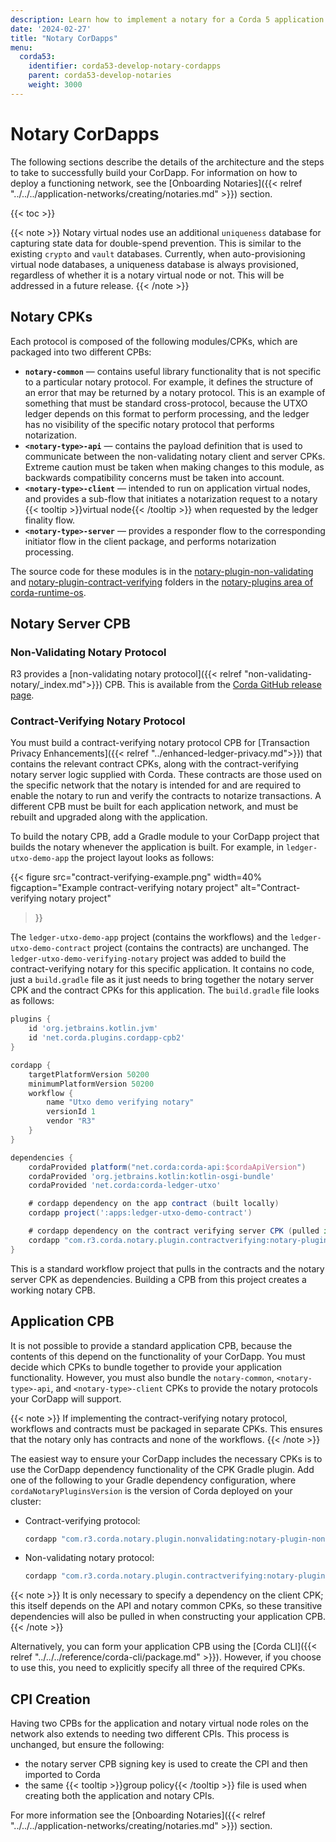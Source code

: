 ```yaml
---
description: Learn how to implement a notary for a Corda 5 application network.
date: '2024-02-27'
title: "Notary CorDapps"
menu:
  corda53:
    identifier: corda53-develop-notary-cordapps
    parent: corda53-develop-notaries
    weight: 3000
---
```

# Notary CorDapps

The following sections describe the details of the architecture and the steps to take to successfully build your CorDapp. For information on how to deploy a functioning network, see the [Onboarding Notaries]({{< relref "../../../application-networks/creating/notaries.md" >}}) section.

{{< toc >}}

{{< note >}}
Notary virtual nodes use an additional `uniqueness` database for capturing state data for double-spend prevention. This is similar to the existing `crypto` and `vault` databases. Currently, when auto-provisioning virtual node databases, a uniqueness database is always provisioned, regardless of whether it is a notary virtual node or not. This will be addressed in a future release.
{{< /note >}}

## Notary CPKs

Each protocol is composed of the following modules/CPKs, which are packaged into two different CPBs:

* **`notary-common`** —  contains useful library functionality that is not specific to a particular notary protocol. For example, it defines the structure of an error that may be returned by a notary protocol. This is an example of something that must be standard cross-protocol, because the UTXO ledger depends on this format to perform processing, and the ledger has no visibility of the specific notary protocol that performs notarization.
* **`<notary-type>-api`** — contains the payload definition that is used to communicate between the non-validating notary client and server CPKs. Extreme caution must be taken when making changes to this module, as backwards compatibility concerns must be taken into account.
* **`<notary-type>-client`** — intended to run on application virtual nodes, and provides a sub-flow that initiates a notarization request to a notary {{< tooltip >}}virtual node{{< /tooltip >}} when requested by the ledger finality flow.
* **`<notary-type>-server`** — provides a responder flow to the corresponding initiator flow in the client package, and performs notarization processing.

The source code for these modules is in the [notary-plugin-non-validating](https://github.com/corda/corda-runtime-os/tree/release/os/5.3/notary-plugins/notary-plugin-non-validating) and [notary-plugin-contract-verifying](https://github.com/corda/corda-runtime-os/tree/release/os/5.3/notary-plugins/notary-plugin-contract-verifying) folders in the [notary-plugins area of corda-runtime-os](https://github.com/corda/corda-runtime-os/tree/release/os/5.3/notary-plugins).

## Notary Server CPB

### Non-Validating Notary Protocol

R3 provides a [non-validating notary protocol]({{< relref "non-validating-notary/_index.md">}})  CPB. This is available from the [Corda GitHub release page](https://github.com/corda/corda-runtime-os/releases/).

### Contract-Verifying Notary Protocol

You must build a contract-verifying notary protocol CPB for [Transaction Privacy Enhancements]({{< relref "../enhanced-ledger-privacy.md">}}) that contains the relevant contract CPKs, along with the contract-verifying notary server logic supplied with Corda. These contracts are those used on the specific network that the notary is intended for and are required to enable the notary to run and verify the contracts to notarize transactions. A different CPB must be built for each application network, and must be rebuilt and upgraded along with the application.

To build the notary CPB, add a Gradle module to your CorDapp project that builds the notary whenever the application is built. For example, in `ledger-utxo-demo-app` the project layout looks as follows:

{{<
  figure
	 src="contract-verifying-example.png"
   width=40%
	 figcaption="Example contract-verifying notary project"
	 alt="Contract-verifying notary project"
>}}

The `ledger-utxo-demo-app` project (contains the workflows) and the `ledger-utxo-demo-contract` project (contains the contracts) are unchanged. The `ledger-utxo-demo-verifying-notary` project was added to build the contract-verifying notary for this specific application. It contains no code, just a `build.gradle` file as it just needs to bring together the notary server CPK and the contract CPKs for this application. The `build.gradle` file looks as follows:

```gradle
plugins {
    id 'org.jetbrains.kotlin.jvm'
    id 'net.corda.plugins.cordapp-cpb2'
}

cordapp {
    targetPlatformVersion 50200
    minimumPlatformVersion 50200
    workflow {
        name "Utxo demo verifying notary"
        versionId 1
        vendor "R3"
    }
}

dependencies {
    cordaProvided platform("net.corda:corda-api:$cordaApiVersion")
    cordaProvided 'org.jetbrains.kotlin:kotlin-osgi-bundle'
    cordaProvided 'net.corda:corda-ledger-utxo'

    # cordapp dependency on the app contract (built locally)
    cordapp project(':apps:ledger-utxo-demo-contract')

    # cordapp dependency on the contract verifying server CPK (pulled in via Maven)
    cordapp "com.r3.corda.notary.plugin.contractverifying:notary-plugin-contract-verifying-server:$notaryPluginVersion"
}
```

This is a standard workflow project that pulls in the contracts and the notary server CPK as dependencies. Building a CPB from this project creates a working notary CPB.

## Application CPB

It is not possible to provide a standard application CPB, because the contents of this depend on the functionality of your CorDapp. You must decide which CPKs to bundle together to provide your application functionality. However, you must also bundle the `notary-common`, `<notary-type>-api`, and `<notary-type>-client` CPKs to provide the notary protocols your CorDapp will support.

{{< note >}}
If implementing the contract-verifying notary protocol, workflows and contracts must be packaged in separate CPKs. This ensures that the notary only has contracts and none of the workflows.
{{< /note >}}

The easiest way to ensure your CorDapp includes the necessary CPKs is to use the CorDapp dependency functionality of the CPK Gradle plugin. Add one of the following to your Gradle dependency configuration, where `cordaNotaryPluginsVersion` is the version of Corda deployed on your cluster:

* Contract-verifying protocol:

   ```kotlin
   cordapp "com.r3.corda.notary.plugin.nonvalidating:notary-plugin-non-validating-client:$cordaNotaryPluginsVersion"
   ```
* Non-validating notary protocol:

   ```kotlin
   cordapp "com.r3.corda.notary.plugin.contractverifying:notary-plugin-contract-verifying-client:$cordaNotaryPluginsVersion"
   ```

{{< note >}}
It is only necessary to specify a dependency on the client CPK; this itself depends on the API and notary common CPKs, so these transitive dependencies will also be pulled in when constructing your application CPB.
{{< /note >}}

Alternatively, you can form your application CPB using the [Corda CLI]({{< relref "../../../reference/corda-cli/package.md" >}}). However, if you choose to use this, you need to explicitly specify all three of the required CPKs.

## CPI Creation

Having two CPBs for the application and notary virtual node roles on the network also extends to needing two different CPIs. This process is unchanged, but ensure the following:

* the notary server CPB signing key is used to create the CPI and then imported to Corda
* the same {{< tooltip >}}group policy{{< /tooltip >}} file is used when creating both the application and notary CPIs.

For more information see the [Onboarding Notaries]({{< relref "../../../application-networks/creating/notaries.md" >}}) section.
